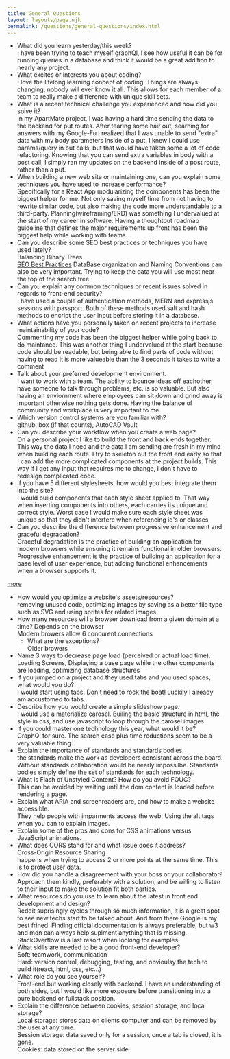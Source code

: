```yaml
---
title: General Questions
layout: layouts/page.njk
permalink: /questions/general-questions/index.html
---
```


* What did you learn yesterday/this week?  
I have been trying to teach myself graphQl, I see how useful it can be for running queries in a database and think it would be a great addition to nearly any project. 
* What excites or interests you about coding?  
I love the lifelong learning concept of coding. Things are always changing, nobody will ever know it all. This allows for each member of a team to really make a difference with unique skill sets. 
* What is a recent technical challenge you experienced and how did you solve it?  
In my ApartMate project, I was having a hard time sending the data to the backend for put routes. After tearing some hair out, searhing for answers with my Google-Fu I realized that I was unable to send "extra" data with my body parameters inside of a put. I knew I could use params/query in put calls, but that would have taken some a lot of code refactoring. Knowing that you can send extra variables in body with a post call, I simply ran my updates on the backend inside of a post route, rather than a put. 
* When building a new web site or maintaining one, can you explain some techniques you have used to increase performance?  
Specifically for a React App modularizing the components has been the biggest helper for me. Not only saving myself time from not having to rewrite similar code, but also making the code more understandable to a third-party. Planning(wireframing/ERD) was something I undervalued at the start of my career in software. Having a thoughtout roadmap guideline that defines the major requirements up front has been the biggest help while working with teams.
* Can you describe some SEO best practices or techniques you have used lately?  
Balancing Binary Trees  
[SEO Best Practices](https://backlinko.com/hub/seo/best-practices)
DataBase organization and Naming Conventions can also be very important. Trying to keep the data you will use most near the top of the search tree. 
* Can you explain any common techniques or recent issues solved in regards to front-end security?  
I have used a couple of authentication methods, MERN and expressjs sessions with passport. Both of these methods used salt and hash methods to encript the user input before storing it in a database. 
* What actions have you personally taken on recent projects to increase maintainability of your code?  
Commenting my code has been the biggest helper while going back to do maintance. This was another thing I undervalued at the start because code should be readable, but being able to find parts of code without having to read it is more valueable than the 3 seconds it takes to write a comment
* Talk about your preferred development environment.  
I want to work with a team. The ability to bounce ideas off eachother, have someone to talk through problems, etc. is so valuable. But also having an enviornment where employees can sit down and grind away is important otherwise nothing gets done. Having the balance of community and workplace is very important to me. 
* Which version control systems are you familiar with?  
github, box (if that counts), AutoCAD Vault
* Can you describe your workflow when you create a web page?  
On a personal project I like to build the front and back ends together. This way the data I need and the data I am sending are fresh in my mind when building each route. I try to skeleton out the front end early so that I can add the more complicated components at the project builds. This way if I get any input that requires me to change, I don't have to redesign complicated code.
* If you have 5 different stylesheets, how would you best integrate them into the site?  
I would build components that each style sheet applied to. That way when inserting components into others, each carries its unique and correct style. Worst case I would make sure each style sheet was unique so that they didn't interfere when referencing id's or classes
* Can you describe the difference between progressive enhancement and graceful degradation?  
Graceful degradation is the practice of building an application for modern browsers while ensuring it remains functional in older browsers.  
Progressive enhancement is the practice of building an application for a base level of user experience, but adding functional enhancements when a browser supports it.

[more](https://www.sitepoint.com/progressive-enhancement-graceful-degradation-choice/#:~:text=To%20recap%3A,when%20a%20browser%20supports%20it.)
* How would you optimize a website's assets/resources?  
removing unused code, optimizing images by saving as a better file type such as SVG and using sprites for related images
* How many resources will a browser download from a given domain at a time?
Depends on the browser  
Modern browers allow 6 concurent connections  
  * What are the exceptions?  
  Older browers  
* Name 3 ways to decrease page load (perceived or actual load time). 
Loading Screens, Displaying a base page while the other components are loading, optimizing database structures 
* If you jumped on a project and they used tabs and you used spaces, what would you do?  
I would start using tabs. Don't need to rock the boat! Luckily I already am accustomed to tabs. 
* Describe how you would create a simple slideshow page.  
I would use a materialize carosel. Builing the basic structure in html, the style in css, and use javascript to loop through the carosel images. 
* If you could master one technology this year, what would it be?  
GraphQl for sure. The search ease plus time reductions seem to be a very valuable thing. 
* Explain the importance of standards and standards bodies.  
the standards make the work as developers consistant across the board. Without standards collaboration would be nearly impossilbe. Standards bodies simply define the set of standards for each technology. 
* What is Flash of Unstyled Content? How do you avoid FOUC?  
This can be avoided by waiting until the dom content is loaded before rendering a page. 
* Explain what ARIA and screenreaders are, and how to make a website accessible.  
They help people with imparments access the web. Using the alt tags when you can to explain images. 
* Explain some of the pros and cons for CSS animations versus JavaScript animations.  
* What does CORS stand for and what issue does it address?  
Cross-Origin Resource Sharing  
happens when trying to access 2 or more points at the same time. This is to protect user data.
* How did you handle a disagreement with your boss or your collaborator?  
Approach them kindly, preferably with a solution, and be willing to listen to their input to make the solution fit both parties. 
* What resources do you use to learn about the latest in front end development and design?  
Reddit suprisingly cycles through so much information, it is a great spot to see new techs start to be talked about. And from there Google is my best frined. Finding official documentation is always preferable, but w3 and mdn can always help suplment anything that is missing. StackOverflow is a last resort when looking for examples. 
* What skills are needed to be a good front-end developer?  
Soft: teamwork, communication  
Hard: version control, debugging, testing, and obvioulsy the tech to build it(react, html, css, etc...)
* What role do you see yourself?  
Front-end but working closely with backend. I have an understanding of both sides, but I would like more exposure before transitioning into a pure backend or fullstack position.
* Explain the difference between cookies, session storage, and local storage?  
Local storage: stores data on clients computer and can be removed by the user at any time.  
Session storage: data saved only for a session, once a tab is closed, it is gone.  
Cookies: data stored on the server side